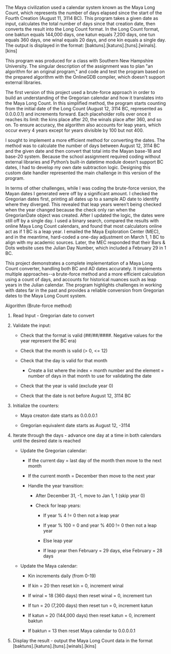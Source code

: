 The Maya civilization used a calendar system known as the Maya Long Count, which represents the number of days elapsed since the start of the Fourth Creation (August 11, 3114 BC). This program takes a given date as input, calculates the total number of days since that creation date, then converts the result into the Long Count format. In the Long Count format, one baktun equals 144,000 days, one katun equals 7,200 days, one tun equals 360 days, one winal equals 20 days, and one kin equals a single day. The output is displayed in the format: [baktuns].[katuns].[tuns].[winals].[kins]

This program was produced for a class with Southern New Hampshire University. The singular description of the assignment was to plan "an algorithm for an original program," and code and test the program based on the prepared algorithm with the OnlineGDB compiler, which doesn't support external libraries.

The first version of this project used a brute-force approach in order to build an understanding of the Gregorian calendar and how it translates into the Maya Long Count. In this simplified method, the program starts counting from the initial date of the Long Count (August 12, 3114 BC, represented as 0.0.0.0.1) and increments forward. Each placeholder rolls over once it reaches its limit: the kins place after 20, the winals place after 360, and so on. To ensure accuracy, the algorithm also accounts for leap years, which occur every 4 years except for years divisible by 100 but not 400.

I sought to implement a more efficient method for converting the dates. The method was to calculate the number of days between August 12, 3114 BC and the given date and then convert that total into the Mayan base-18 and base-20 system. Because the school assignment required coding without external libraries and Python’s built-in datetime module doesn’t support BC dates, I had to develop my own date subtraction logic. Designing this custom date handler represented the main challenge in this version of the program.

In terms of other challenges, while I was coding the brute-force version, the Mayan dates I generated were off by a significant amount. I checked the Gregorian dates first, printing all dates up to a sample AD date to identify where they diverged. This revealed that leap years weren’t being checked when the year changed because the check only ran when the GregorianDate object was created. After I updated the logic, the dates were still off by a single day. I used a binary search, compared the results with online Maya Long Count calendars, and found that most calculators online act as if 1 BC is a leap year. I emailed the Maya Exploration Center (MEC), and in the meantime, hard-coded a one-day adjustment on March 1, 1 BC to align with my academic sources. Later, the MEC responded that their Bars & Dots website uses the Julian Day Number, which included a February 29 in 1 BC.

This project demonstrates a complete implementation of a Maya Long Count converter, handling both BC and AD dates accurately. It implements multiple approaches--a brute-force method and a more efficient calculation using a count of days, and accounts for historical nuances such as leap years in the Julian calendar. The program highlights challenges in working with dates far in the past and provides a reliable conversion from Gregorian dates to the Maya Long Count system.

Algorithm (Brute-force method)

1. Read Input - Gregorian date to convert
   
2. Validate the input:

	- Check that the format is valid (##/##/####. Negative values for the year represent the BC era)

	- Check that the month is valid (> 0, <= 12)

	- Check that the day is valid for that month

	  - Create a list where the index = month number and the element = number of days in that month to use for validating the date

	- Check that the year is valid (exclude year 0)

	- Check that the date is not before August 12, 3114 BC

4. Initialize the counters:
   
	- Maya creaton date starts as 0.0.0.0.1

	- Gregorian equivalent date starts as August 12, -3114

6. Iterate through the days - advance one day at a time in both calendars until the desired date is reached

	- Update the Gregorian calendar:

		- If the current day = last day of the month then move to the next month

		- If the current month = December then move to the next year

		- Handle the year transition:

			- After December 31, -1, move to Jan 1, 1 (skip year 0)
   
   			- Check for leap years:
   
   				- If year % 4 != 0 then not a leap year
   
   				- If year % 100 = 0 and year % 400 != 0 then not a leap year
   
   				- Else leap year
   
   				- If leap year then February = 29 days, else February = 28 days
   
	- Update the Maya calendar:

   		- Kin increments daily (from 0-19)
   
   		- If kin = 20 then reset kin = 0, increment winal
   
   		- If winal = 18 (360 days) then reset winal = 0, increment tun
   
   		- If tun = 20 (7,200 days) then reset tun = 0, increment katun
   
    	- If katun = 20 (144,000 days) then reset katun = 0, increment baktun
   
    	- If baktun = 13 then reset Maya calendar to 0.0.0.0.1

7. Display the result - output the Maya Long Count data in the format [baktuns].[katuns].[tuns].[winals].[kins]
  

